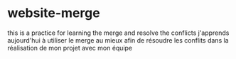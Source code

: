 # website-merge
this is a practice for learning the merge and resolve the conflicts 
j'apprends aujourd'hui à utiliser le merge au mieux afin de résoudre les conflits 
dans la réalisation de mon projet avec mon équipe 
